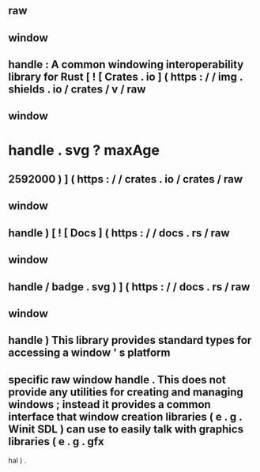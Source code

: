 #
raw
-
window
-
handle
:
A
common
windowing
interoperability
library
for
Rust
[
!
[
Crates
.
io
]
(
https
:
/
/
img
.
shields
.
io
/
crates
/
v
/
raw
-
window
-
handle
.
svg
?
maxAge
=
2592000
)
]
(
https
:
/
/
crates
.
io
/
crates
/
raw
-
window
-
handle
)
[
!
[
Docs
]
(
https
:
/
/
docs
.
rs
/
raw
-
window
-
handle
/
badge
.
svg
)
]
(
https
:
/
/
docs
.
rs
/
raw
-
window
-
handle
)
This
library
provides
standard
types
for
accessing
a
window
'
s
platform
-
specific
raw
window
handle
.
This
does
not
provide
any
utilities
for
creating
and
managing
windows
;
instead
it
provides
a
common
interface
that
window
creation
libraries
(
e
.
g
.
Winit
SDL
)
can
use
to
easily
talk
with
graphics
libraries
(
e
.
g
.
gfx
-
hal
)
.
